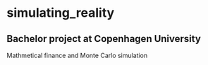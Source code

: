 # simulating_reality

## Bachelor project at Copenhagen University 

Mathmetical finance and Monte Carlo simulation
